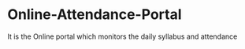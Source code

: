 # Online-Attendance-Portal
It is the Online portal which monitors the daily syllabus and attendance

